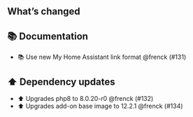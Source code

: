 ## What’s changed

## 📚 Documentation

- 📚 Use new My Home Assistant link format @frenck (#131)

## ⬆️ Dependency updates

- ⬆️ Upgrades php8 to 8.0.20-r0 @frenck (#132)
- ⬆️ Upgrades add-on base image to 12.2.1 @frenck (#134)
